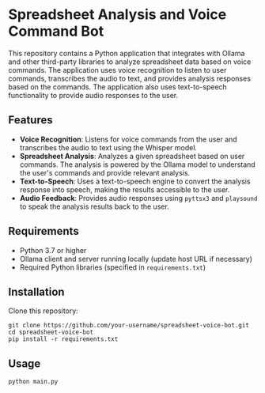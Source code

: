 # Spreadsheet Analysis and Voice Command Bot

This repository contains a Python application that integrates with Ollama and other third-party libraries to analyze spreadsheet data based on voice commands. The application uses voice recognition to listen to user commands, transcribes the audio to text, and provides analysis responses based on the commands. The application also uses text-to-speech functionality to provide audio responses to the user.

## Features

- **Voice Recognition**: Listens for voice commands from the user and transcribes the audio to text using the Whisper model.
- **Spreadsheet Analysis**: Analyzes a given spreadsheet based on user commands. The analysis is powered by the Ollama model to understand the user's commands and provide relevant analysis.
- **Text-to-Speech**: Uses a text-to-speech engine to convert the analysis response into speech, making the results accessible to the user.
- **Audio Feedback**: Provides audio responses using `pyttsx3` and `playsound` to speak the analysis results back to the user.

## Requirements

- Python 3.7 or higher
- Ollama client and server running locally (update host URL if necessary)
- Required Python libraries (specified in `requirements.txt`)

## Installation

Clone this repository:

   ```shell
   git clone https://github.com/your-username/spreadsheet-voice-bot.git
   cd spreadsheet-voice-bot
   pip install -r requirements.txt
```

## Usage
```
python main.py
```
